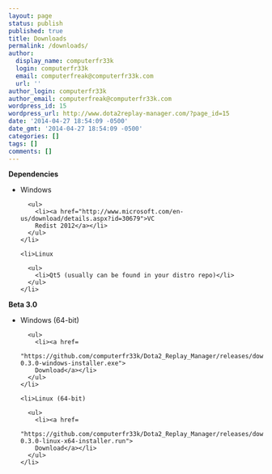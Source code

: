 ```yaml
---
layout: page
status: publish
published: true
title: Downloads
permalink: /downloads/
author:
  display_name: computerfr33k
  login: computerfr33k
  email: computerfreak@computerfr33k.com
  url: ''
author_login: computerfr33k
author_email: computerfreak@computerfr33k.com
wordpress_id: 15
wordpress_url: http://www.dota2replay-manager.com/?page_id=15
date: '2014-04-27 18:54:09 -0500'
date_gmt: '2014-04-27 18:54:09 -0500'
categories: []
tags: []
comments: []
---
```

<strong>Dependencies</strong>

  <ul>
    <li>Windows

      <ul>
        <li><a href="http://www.microsoft.com/en-us/download/details.aspx?id=30679">VC
        Redist 2012</a></li>
      </ul>
    </li>

    <li>Linux

      <ul>
        <li>Qt5 (usually can be found in your distro repo)</li>
      </ul>
    </li>
  </ul><strong>Beta 3.0</strong>

  <ul>
    <li>Windows (64-bit)

      <ul>
        <li><a href=
        "https://github.com/computerfr33k/Dota2_Replay_Manager/releases/download/v0.3/D2RM-0.3.0-windows-installer.exe">
        Download</a></li>
      </ul>
    </li>

    <li>Linux (64-bit)

      <ul>
        <li><a href=
        "https://github.com/computerfr33k/Dota2_Replay_Manager/releases/download/v0.3/D2RM-0.3.0-linux-x64-installer.run">
        Download</a></li>
      </ul>
    </li>
  </ul>
